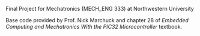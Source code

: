 Final Project for Mechatronics (MECH_ENG 333) at Northwestern University

Base code provided by Prof. Nick Marchuck and chapter 28 of *Embedded Computing and Mechatronics With the PIC32 Microcontroller* textbook.